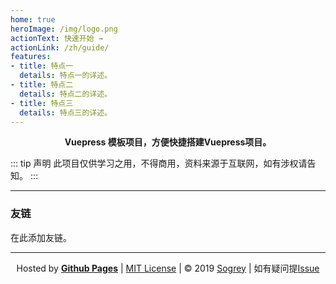 ```yaml
---
home: true
heroImage: /img/logo.png
actionText: 快速开始 →
actionLink: /zh/guide/
features:
- title: 特点一
  details: 特点一的详述。
- title: 特点二
  details: 特点二的详述。
- title: 特点三
  details: 特点三的详述。
---
```


<p align="center">
<b>Vuepress 模板项目，方便快捷搭建Vuepress项目。</b>
</p>

::: tip 声明
此项目仅供学习之用，不得商用，资料来源于互联网，如有涉权请告知。
:::

---
### 友链

在此添加友链。

---
<!-- 自定义footer -->
<p align="center">
Hosted by <a href="https://pages.github.com" target="_blank" style="font-weight:bold">Github Pages</a> | <a href="https://sogrey.github.io/about/mit.html" target="_blank">MIT License</a> | © 2019 <a href="https://sogrey.github.io" target="_blank">Sogrey</a> | 如有疑问提<a href="https://github.com/Sogrey/VuepressBlogTemplate/issues/new" target="_blank">Issue</a> 
</p>
<br><br>
